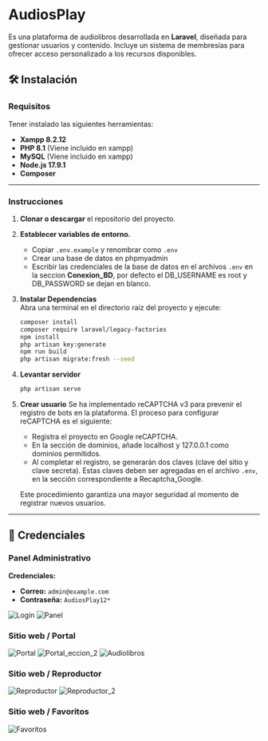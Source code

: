 # AudiosPlay
Es una plataforma de audiolibros desarrollada en **Laravel**, diseñada para gestionar usuarios y contenido. Incluye un sistema de membresías para ofrecer acceso personalizado a los recursos disponibles.

## 🛠️   Instalación  

### Requisitos 
Tener instalado las siguientes herramientas: 
- **Xampp 8.2.12**
- **PHP 8.1**  (Viene incluido en xampp)  
- **MySQL**  (Viene incluido en xampp) 
- **Node.js 17.9.1**  
- **Composer**  

---

### Instrucciones  
1. **Clonar o descargar** el repositorio del proyecto.  
2. **Establecer variables de entorno.**  
   - Copiar `.env.example` y renombrar como `.env`
   - Crear una base de datos en phpmyadmin
   - Escribir las credenciales de la base de datos en el archivos `.env` en la seccion **Conexion_BD**, por defecto el DB_USERNAME es root y DB_PASSWORD se dejan en blanco.  
3. **Instalar Dependencias**  
   Abra una terminal en el directorio raíz del proyecto y ejecute:  
   ```bash
   composer install
   composer require laravel/legacy-factories
   npm install
   php artisan key:generate
   npm run build
   php artisan migrate:fresh --seed
4. **Levantar servidor**  
   ```bash
   php artisan serve
4. **Crear usuario**
   Se ha implementado reCAPTCHA v3 para prevenir el registro de bots en la plataforma. El proceso para configurar reCAPTCHA es el siguiente:

   - Registra el proyecto en Google reCAPTCHA.
   - En la sección de dominios, añade localhost y 127.0.0.1 como dominios permitidos.
   - Al completar el registro, se generarán dos claves (clave del sitio y clave secreta). Estas claves deben ser agregadas en el archivo `.env`, en la sección correspondiente a Recaptcha_Google.

   Este procedimiento garantiza una mayor seguridad al momento de registrar nuevos usuarios.


---
## 🚀 Credenciales

### Panel Administrativo
**Credenciales:**  
- **Correo:** `admin@example.com`  
- **Contraseña:** `AudiosPlay12*`  

![Login](<https://audiosplay.com/images/screenshot/login.png>)
![Panel](<https://audiosplay.com/images/screenshot/panel.png>)

### Sitio web / Portal
![Portal](<https://audiosplay.com/images/screenshot/portal.png>)
![Portal_eccion_2](<https://audiosplay.com/images/screenshot/portal_seccion_2.png>)
![Audiolibros](<https://audiosplay.com/images/screenshot/audiolibros.png>)

### Sitio web / Reproductor
![Reproductor](<https://audiosplay.com/images/screenshot/audiosplay_detalles.png>)
![Reproductor_2](<https://audiosplay.com/images/screenshot/audiosplay_detalles_2.png>)

### Sitio web / Favoritos
![Favoritos](<https://audiosplay.com/images/screenshot/favoritos.png>)


